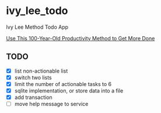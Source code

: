 # ivy_lee_todo

Ivy Lee Method Todo App

[Use This 100-Year-Old Productivity Method to Get More Done](https://lifehacker.com/work/the-ivy-lee-productivity-method)

## TODO

- [x] list non-actionable list
- [x] switch two lists
- [x] limit the number of actionable tasks to 6
- [x] sqlite implementation, or store data into a file
- [x] add transaction
- [ ] move help message to service
